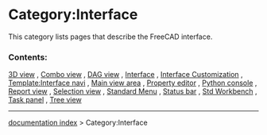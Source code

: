 # Category:Interface
This category lists pages that describe the FreeCAD interface.

### Contents:

[3D view](3D_view.md) , [Combo view](Combo_view.md) , [DAG view](DAG_view.md) , [Interface](Interface.md) , [Interface Customization](Interface_Customization.md) , [Template:Interface navi](Template:Interface_navi.md) , [Main view area](Main_view_area.md) , [Property editor](Property_editor.md) , [Python console](Python_console.md) , [Report view](Report_view.md) , [Selection view](Selection_view.md) , [Standard Menu](Standard_Menu.md) , [Status bar](Status_bar.md) , [Std Workbench](Std_Workbench.md) , [Task panel](Task_panel.md) , [Tree view](Tree_view.md)

---
[documentation index](../README.md) > Category:Interface
